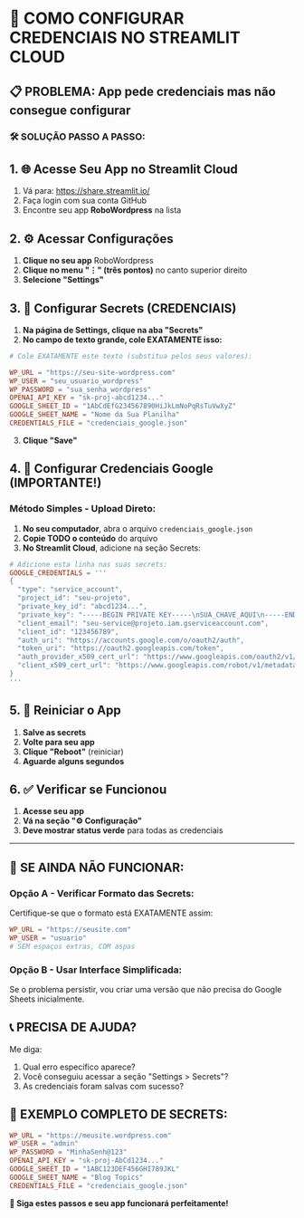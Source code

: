 # 🔧 COMO CONFIGURAR CREDENCIAIS NO STREAMLIT CLOUD

## 📋 **PROBLEMA:** App pede credenciais mas não consegue configurar

### 🛠️ **SOLUÇÃO PASSO A PASSO:**

## 1. 🌐 **Acesse Seu App no Streamlit Cloud**

1. Vá para: https://share.streamlit.io/
2. Faça login com sua conta GitHub
3. Encontre seu app **RoboWordpress** na lista

## 2. ⚙️ **Acessar Configurações**

1. **Clique no seu app** RoboWordpress
2. **Clique no menu "⋮" (três pontos)** no canto superior direito
3. **Selecione "Settings"**

## 3. 🔐 **Configurar Secrets (CREDENCIAIS)**

1. **Na página de Settings, clique na aba "Secrets"**
2. **No campo de texto grande, cole EXATAMENTE isso:**

```toml
# Cole EXATAMENTE este texto (substitua pelos seus valores):

WP_URL = "https://seu-site-wordpress.com"
WP_USER = "seu_usuario_wordpress"
WP_PASSWORD = "sua_senha_wordpress"
OPENAI_API_KEY = "sk-proj-abcd1234..."
GOOGLE_SHEET_ID = "1AbCdEfG234567890HiJkLmNoPqRsTuVwXyZ"
GOOGLE_SHEET_NAME = "Nome da Sua Planilha"
CREDENTIALS_FILE = "credenciais_google.json"
```

3. **Clique "Save"**

## 4. 📁 **Configurar Credenciais Google (IMPORTANTE!)**

### **Método Simples - Upload Direto:**

1. **No seu computador**, abra o arquivo `credenciais_google.json`
2. **Copie TODO o conteúdo** do arquivo
3. **No Streamlit Cloud**, adicione na seção Secrets:

```toml
# Adicione esta linha nas suas secrets:
GOOGLE_CREDENTIALS = '''
{
  "type": "service_account",
  "project_id": "seu-projeto",
  "private_key_id": "abcd1234...",
  "private_key": "-----BEGIN PRIVATE KEY-----\nSUA_CHAVE_AQUI\n-----END PRIVATE KEY-----\n",
  "client_email": "seu-service@projeto.iam.gserviceaccount.com",
  "client_id": "123456789",
  "auth_uri": "https://accounts.google.com/o/oauth2/auth",
  "token_uri": "https://oauth2.googleapis.com/token",
  "auth_provider_x509_cert_url": "https://www.googleapis.com/oauth2/v1/certs",
  "client_x509_cert_url": "https://www.googleapis.com/robot/v1/metadata/x509/seu-service%40projeto.iam.gserviceaccount.com"
}
'''
```

## 5. 🔄 **Reiniciar o App**

1. **Salve as secrets**
2. **Volte para seu app**
3. **Clique "Reboot"** (reiniciar)
4. **Aguarde alguns segundos**

## 6. ✅ **Verificar se Funcionou**

1. **Acesse seu app**
2. **Vá na seção "⚙️ Configuração"**
3. **Deve mostrar status verde** para todas as credenciais

---

## 🚨 **SE AINDA NÃO FUNCIONAR:**

### **Opção A - Verificar Formato das Secrets:**

Certifique-se que o formato está EXATAMENTE assim:
```toml
WP_URL = "https://seusite.com"
WP_USER = "usuario"
# SEM espaços extras, COM aspas
```

### **Opção B - Usar Interface Simplificada:**

Se o problema persistir, vou criar uma versão que não precisa do Google Sheets inicialmente.

## 📞 **PRECISA DE AJUDA?**

Me diga:
1. Qual erro específico aparece?
2. Você conseguiu acessar a seção "Settings > Secrets"?
3. As credenciais foram salvas com sucesso?

## 🎯 **EXEMPLO COMPLETO DE SECRETS:**

```toml
WP_URL = "https://meusite.wordpress.com"
WP_USER = "admin"
WP_PASSWORD = "MinhaSenh@123"
OPENAI_API_KEY = "sk-proj-AbCd1234..."
GOOGLE_SHEET_ID = "1ABC123DEF456GHI789JKL"
GOOGLE_SHEET_NAME = "Blog Topics"
CREDENTIALS_FILE = "credenciais_google.json"
```

**🔧 Siga estes passos e seu app funcionará perfeitamente!**
